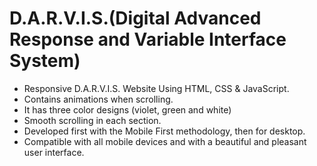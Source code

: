 # D.A.R.V.I.S.(Digital Advanced Response and Variable Interface System)

- Responsive D.A.R.V.I.S. Website Using HTML, CSS & JavaScript.
- Contains animations when scrolling.
- It has three color designs (violet, green and white)
- Smooth scrolling in each section.
- Developed first with the Mobile First methodology, then for desktop.
- Compatible with all mobile devices and with a beautiful and pleasant user interface.
